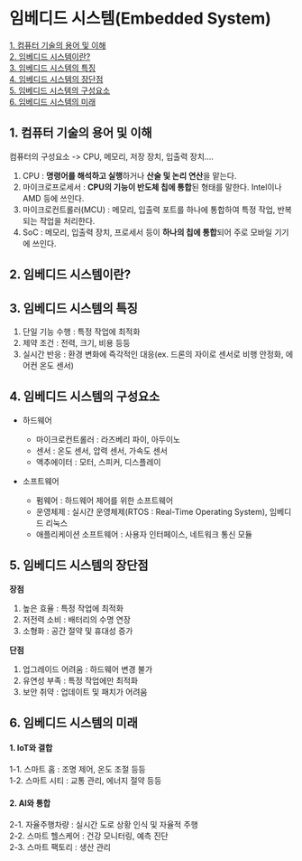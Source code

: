 # 임베디드 시스템(Embedded System)

[1. 컴퓨터 기술의 용어 및 이해](#1-컴퓨터-기술의-용어-및-이해)    
[2. 임베디드 시스템이란?](#2-임베디드-시스템이란?)  
[3. 임베디드 시스템의 특징](#3-임베디드-시스템의-특징)  
[4. 임베디드 시스템의 장단점](#4-임베디드-시스템의-장단점)  
[5. 임베디드 시스템의 구성요소](#5-임베디드-시스템의-구성요소)  
[6. 임베디드 시스템의 미래](#6-임베디드-시스템의-미래)  



## 1. 컴퓨터 기술의 용어 및 이해
컴퓨터의 구성요소 -> CPU, 메모리, 저장 장치, 입출력 장치....

1. CPU : **명령어를 해석하고 실행**하거나 **산술 및 논리 연산**을 맡는다.
2. 마이크로프로세서 : **CPU의 기능이 반도체 칩에 통합**된 형태를 말한다. Intel이나 AMD 등에 쓰인다.
3. 마이크로컨트롤러(MCU) : 메모리, 입출력 포트를 하나에 통합하여 특정 작업, 반복되는 작업을 처리한다.
4. SoC : 메모리, 입출력 장치, 프로세서 등이 **하나의 칩에 통합**되어 주로 모바일 기기에 쓰인다.

## 2. 임베디드 시스템이란?


## 3. 임베디드 시스템의 특징
1. 단일 기능 수행 : 특정 작업에 최적화
2. 제약 조건 : 전력, 크기, 비용 등등
3. 실시간 반응 : 환경 변화에 즉각적인 대응(ex. 드론의 자이로 센서로 비행 안정화, 에어컨 온도 센서)

## 4. 임베디드 시스템의 구성요소

* 하드웨어
  * 마이크로컨트롤러 : 라즈베리 파이, 아두이노
  * 센서 : 온도 센서, 압력 센서, 가속도 센서
  * 액추에이터 : 모터, 스피커, 디스플레이

* 소프트웨어
  * 펌웨어 : 하드웨어 제어를 위한 소프트웨어
  * 운영체제 : 실시간 운영체제(RTOS : Real-Time Operating System), 임베디드 리눅스
  * 애플리케이션 소프트웨어 : 사용자 인터페이스, 네트워크 통신 모듈

## 5. 임베디드 시스템의 장단점

**장점**
1. 높은 효율 : 특정 작업에 최적화
2. 저전력 소비 : 배터리의 수명 연장
3. 소형화 : 공간 절약 및 휴대성 증가

**단점**
1. 업그레이드 어려움 : 하드웨어 변경 불가
2. 유연성 부족 : 특정 작업에만 최적화
3. 보안 취약 : 업데이트 및 패치가 어려움

## 6. 임베디드 시스템의 미래

#### 1. IoT와 결합 
1-1. 스마트 홈 : 조명 제어, 온도 조절 등등  
1-2. 스마트 시티 : 교통 관리, 에너지 절약 등등  

#### 2. AI와 통합
2-1. 자율주행차량 : 실시간 도로 상황 인식 및 자율적 주행  
2-2. 스마트 헬스케어 : 건강 모니터링, 예측 진단  
2-3. 스마트 팩토리 : 생산 관리

